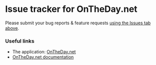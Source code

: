 # Issue tracker for OnTheDay.net

Please submit your bug reports & feature requests [using the Issues tab above](https://github.com/OnTheDay-net/bug-reports/issues).

### Useful links

- The application: <a href="https://www.ontheday.net" target="_blank">OnTheDay.net</a>
- [OnTheDay.net documentation](https://github.com/OnTheDay-net/docs)
